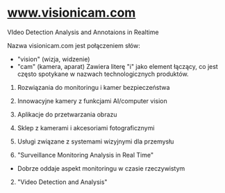 # www.visionicam.com

VIdeo Detection Analysis and Annotaions in Realtime



Nazwa visionicam.com jest połączeniem słów:
- "vision" (wizja, widzenie)
- "cam" (kamera, aparat)
Zawiera literę "i" jako element łączący, co jest często spotykane w nazwach technologicznych produktów.

1. Rozwiązania do monitoringu i kamer bezpieczeństwa
2. Innowacyjne kamery z funkcjami AI/computer vision
3. Aplikacje do przetwarzania obrazu
4. Sklep z kamerami i akcesoriami fotograficznymi
5. Usługi związane z systemami wizyjnymi dla przemysłu


1. "Surveillance Monitoring Analysis in Real Time"
- Dobrze oddaje aspekt monitoringu w czasie rzeczywistym

2. "Video Detection and Analysis"

